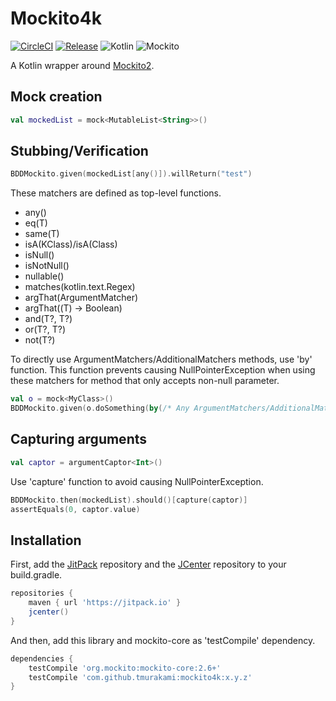 # Mockito4k

[![CircleCI](https://circleci.com/gh/tmurakami/mockito4k.svg?style=shield)](https://circleci.com/gh/tmurakami/mockito4k)
[![Release](https://jitpack.io/v/tmurakami/mockito4k.svg)](https://jitpack.io/#tmurakami/mockito4k)
![Kotlin](https://img.shields.io/badge/Kotlin-1.0.6%2B-blue.svg)
![Mockito](https://img.shields.io/badge/Mockito-2.6.0%2B-blue.svg)

A Kotlin wrapper around [Mockito2](https://github.com/mockito/mockito).

## Mock creation

```kotlin
val mockedList = mock<MutableList<String>>()
```

## Stubbing/Verification

```kotlin
BDDMockito.given(mockedList[any()]).willReturn("test")
```

These matchers are defined as top-level functions.
- any()
- eq(T)
- same(T)
- isA(KClass<T>)/isA(Class<T>)
- isNull()
- isNotNull()
- nullable()
- matches(kotlin.text.Regex)
- argThat(ArgumentMatcher<T>)
- argThat((T) -> Boolean)
- and(T?, T?)
- or(T?, T?)
- not(T?)

To directly use ArgumentMatchers/AdditionalMatchers methods, use 'by' function.
This function prevents causing NullPointerException when using these matchers for method that only accepts non-null parameter.
```kotlin
val o = mock<MyClass>()
BDDMockito.given(o.doSomething(by(/* Any ArgumentMatchers/AdditionalMatchers method */))).willReturn(...)
```

## Capturing arguments

```kotlin
val captor = argumentCaptor<Int>()
```

Use 'capture' function to avoid causing NullPointerException.
```kotlin
BDDMockito.then(mockedList).should()[capture(captor)]
assertEquals(0, captor.value)
```

## Installation

First, add the [JitPack](https://jitpack.io/) repository and the [JCenter](https://bintray.com/bintray/jcenter) repository to your build.gradle.
```groovy
repositories {
    maven { url 'https://jitpack.io' }
    jcenter()
}
```

And then, add this library and mockito-core as 'testCompile' dependency.
```groovy
dependencies {
    testCompile 'org.mockito:mockito-core:2.6+'
    testCompile 'com.github.tmurakami:mockito4k:x.y.z'
}
```
